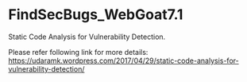 # FindSecBugs_WebGoat7.1

Static Code Analysis for Vulnerability Detection.

Please refer following link for more details: https://udaramk.wordpress.com/2017/04/29/static-code-analysis-for-vulnerability-detection/
